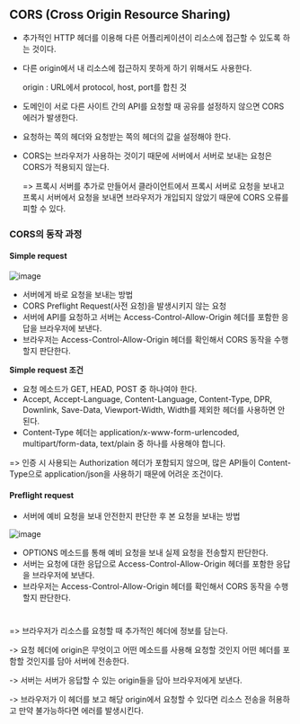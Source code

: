 ## CORS (Cross Origin Resource Sharing)

- 추가적인 HTTP 헤더를 이용해 다른 어플리케이션이 리소스에 접근할 수 있도록 하는 것이다.
- 다른 origin에서 내 리소스에 접근하지 못하게 하기 위해서도 사용한다.

    origin : URL에서 protocol, host, port를 합친 것
- 도메인이 서로 다른 사이트 간의 API를 요청할 때 공유를 설정하지 않으면 CORS 에러가 발생한다.
- 요청하는 쪽의 헤더와 요청받는 쪽의 헤더의 값을 설정해야 한다.
- CORS는 브라우저가 사용하는 것이기 때문에 서버에서 서버로 보내는 요청은 CORS가 적용되지 않는다.

    => 프록시 서버를 추가로 만들어서 클라이언트에서 프록시 서버로 요청을 보내고 프록시 서버에서 요청을 보내면 브라우저가 개입되지 않았기 때문에 CORS 오류를 피할 수 있다.

### CORS의 동작 과정

#### Simple request

![image](https://user-images.githubusercontent.com/61968474/132084299-82c5a558-9a3a-4db5-a3f2-d21e3e36ae8d.png)

- 서버에게 바로 요청을 보내는 방법
- CORS Preflight Request(사전 요청)을 발생시키지 않는 요청
- 서버에 API를 요청하고 서버는 Access-Control-Allow-Origin 헤더를 포함한 응답을 브라우저에 보낸다. 
- 브라우저는 Access-Control-Allow-Origin 헤더를 확인해서 CORS 동작을 수행할지 판단한다.

**Simple request 조건**
- 요청 메소드가 GET, HEAD, POST 중 하나여야 한다.
- Accept, Accept-Language, Content-Language, Content-Type, DPR, Downlink, Save-Data, Viewport-Width, Width를 제외한 헤더를 사용하면 안 된다.
- Content-Type 헤더는 application/x-www-form-urlencoded, multipart/form-data, text/plain 중 하나를 사용해야 합니다.

=> 인증 시 사용되는 Authorization 헤더가 포함되지 않으며, 많은 API들이 Content-Type으로 application/json을 사용하기 때문에 어려운 조건이다.

#### Preflight request
- 서버에 예비 요청을 보내 안전한지 판단한 후 본 요청을 보내는 방법

![image](https://user-images.githubusercontent.com/61968474/132084432-e17a3c0d-9ae8-4979-89ab-a43fe0fbee01.png)

- OPTIONS 메소드를 통해 예비 요청을 보내 실제 요청을 전송할지 판단한다.
- 서버는 요청에 대한 응답으로 Access-Control-Allow-Origin 헤더를 포함한 응답을 브라우저에 보낸다.
- 브라우저는 Access-Control-Allow-Origin 헤더를 확인해서 CORS 동작을 수행할지 판단한다.

#

=>  브라우저가 리소스를 요청할 때 추가적인 헤더에 정보를 담는다.

-> 요청 헤더에 origin은 무엇이고 어떤 메소드를 사용해 요청할 것인지 어떤 헤더를 포함할 것인지를 담아 서버에 전송한다.

-> 서버는 서버가 응답할 수 있는 origin들을 담아 브라우저에게 보낸다.

-> 브라우저가 이 헤더를 보고 해당 origin에서 요청할 수 있다면 리소스 전송을 허용하고 만약 불가능하다면 에러를 발생시킨다.
